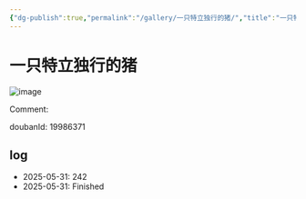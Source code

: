 ```yaml
---
{"dg-publish":true,"permalink":"/gallery/一只特立独行的猪/","title":"一只特立独行的猪","created":"2025-06-02T12:37:17.178+08:00"}
---
```



# 一只特立独行的猪

![image](https://hiraeth-picbed.oss-cn-beijing.aliyuncs.com/20250531154851.webp)

Comment: 



doubanId: 19986371

## log

- 2025-05-31: 242
- 2025-05-31: Finished

